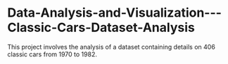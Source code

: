 # Data-Analysis-and-Visualization---Classic-Cars-Dataset-Analysis
This project involves the analysis of a dataset containing details on 406 classic cars from 1970 to 1982. 
